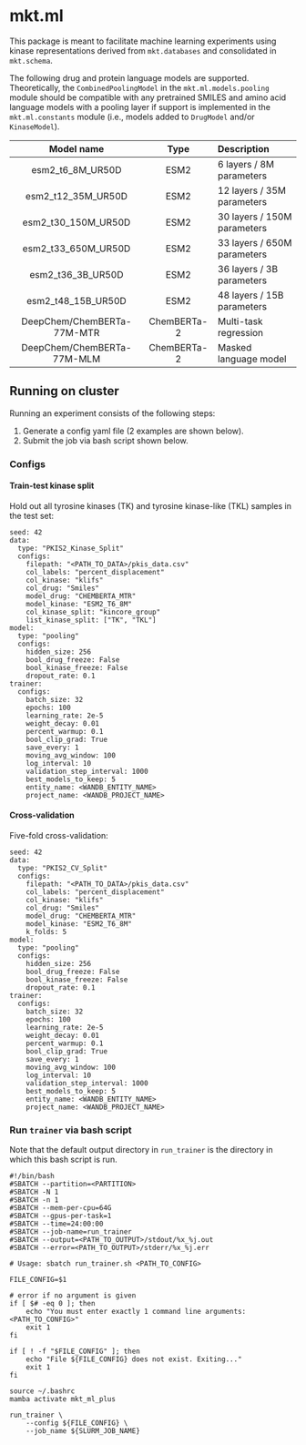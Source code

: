 # mkt.ml

This package is meant to facilitate machine learning experiments using kinase representations derived from `mkt.databases` and consolidated in `mkt.schema`.

The following drug and protein language models are supported. Theoretically, the `CombinedPoolingModel` in the `mkt.ml.models.pooling` module should be compatible with any pretrained SMILES and amino acid language models with a pooling layer if support is implemented in the `mkt.ml.constants` module (i.e., models added to `DrugModel` and/or `KinaseModel`).

| Model name                 | Type        | Description                 |
| :------------------------: | :---------: | :-------------------------- |
| esm2_t6_8M_UR50D           | ESM2        | 6 layers / 8M parameters    |
| esm2_t12_35M_UR50D         | ESM2        | 12 layers / 35M parameters  |
| esm2_t30_150M_UR50D        | ESM2        | 30 layers / 150M parameters |
| esm2_t33_650M_UR50D        | ESM2        | 33 layers / 650M parameters |
| esm2_t36_3B_UR50D          | ESM2        | 36 layers / 3B parameters   |
| esm2_t48_15B_UR50D         | ESM2        | 48 layers / 15B parameters  |
| DeepChem/ChemBERTa-77M-MTR | ChemBERTa-2 | Multi-task regression       |
| DeepChem/ChemBERTa-77M-MLM | ChemBERTa-2 | Masked language model       |

## Running on cluster

Running an experiment consists of the following steps:

1. Generate a config yaml file (2 examples are shown below).
2. Submit the job via bash script shown below.

### Configs

#### Train-test kinase split

Hold out all tyrosine kinases (TK) and tyrosine kinase-like (TKL) samples in the test set:

```
seed: 42
data:
  type: "PKIS2_Kinase_Split"
  configs:
    filepath: "<PATH_TO_DATA>/pkis_data.csv"
    col_labels: "percent_displacement"
    col_kinase: "klifs"
    col_drug: "Smiles"
    model_drug: "CHEMBERTA_MTR"
    model_kinase: "ESM2_T6_8M"
    col_kinase_split: "kincore_group"
    list_kinase_split: ["TK", "TKL"]
model:
  type: "pooling"
  configs:
    hidden_size: 256
    bool_drug_freeze: False
    bool_kinase_freeze: False
    dropout_rate: 0.1
trainer:
  configs:
    batch_size: 32
    epochs: 100
    learning_rate: 2e-5
    weight_decay: 0.01
    percent_warmup: 0.1
    bool_clip_grad: True
    save_every: 1
    moving_avg_window: 100
    log_interval: 10
    validation_step_interval: 1000
    best_models_to_keep: 5
    entity_name: <WANDB_ENTITY_NAME>
    project_name: <WANDB_PROJECT_NAME>
```

#### Cross-validation

Five-fold cross-validation:

```
seed: 42
data:
  type: "PKIS2_CV_Split"
  configs:
    filepath: "<PATH_TO_DATA>/pkis_data.csv"
    col_labels: "percent_displacement"
    col_kinase: "klifs"
    col_drug: "Smiles"
    model_drug: "CHEMBERTA_MTR"
    model_kinase: "ESM2_T6_8M"
    k_folds: 5
model:
  type: "pooling"
  configs:
    hidden_size: 256
    bool_drug_freeze: False
    bool_kinase_freeze: False
    dropout_rate: 0.1
trainer:
  configs:
    batch_size: 32
    epochs: 100
    learning_rate: 2e-5
    weight_decay: 0.01
    percent_warmup: 0.1
    bool_clip_grad: True
    save_every: 1
    moving_avg_window: 100
    log_interval: 10
    validation_step_interval: 1000
    best_models_to_keep: 5
    entity_name: <WANDB_ENTITY_NAME>
    project_name: <WANDB_PROJECT_NAME>
```

### Run `trainer` via bash script

Note that the default output directory in `run_trainer` is the directory in which this bash script is run.

```
#!/bin/bash
#SBATCH --partition=<PARTITION>
#SBATCH -N 1
#SBATCH -n 1
#SBATCH --mem-per-cpu=64G
#SBATCH --gpus-per-task=1
#SBATCH --time=24:00:00
#SBATCH --job-name=run_trainer
#SBATCH --output=<PATH_TO_OUTPUT>/stdout/%x_%j.out
#SBATCH --error=<PATH_TO_OUTPUT>/stderr/%x_%j.err

# Usage: sbatch run_trainer.sh <PATH_TO_CONFIG>

FILE_CONFIG=$1

# error if no argument is given
if [ $# -eq 0 ]; then
    echo "You must enter exactly 1 command line arguments: <PATH_TO_CONFIG>"
    exit 1
fi

if [ ! -f "$FILE_CONFIG" ]; then
    echo "File ${FILE_CONFIG} does not exist. Exiting..."
    exit 1
fi

source ~/.bashrc
mamba activate mkt_ml_plus

run_trainer \
    --config ${FILE_CONFIG} \
    --job_name ${SLURM_JOB_NAME}
```